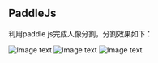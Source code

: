 ## PaddleJs

利用paddle js完成人像分割，分割效果如下： 

![Image text](./bgImgs/res1.png)
![Image text](./bgImgs/res2_1.png)
![Image text](./bgImgs/res2_2.png)

